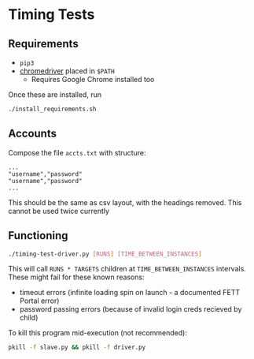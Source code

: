 # Timing Tests

## Requirements

- `pip3`
- [chromedriver](https://sites.google.com/a/chromium.org/chromedriver/home) placed in `$PATH`
    - Requires Google Chrome installed too

Once these are installed, run

```bash
./install_requirements.sh
```
    
## Accounts

Compose the file `accts.txt` with structure: 

```
...
"username","password"
"username","password"
...
```

This should be the same as csv layout, with the headings removed. This cannot be used twice currently

## Functioning

```bash
./timing-test-driver.py [RUNS] [TIME_BETWEEN_INSTANCES]
```

This will call `RUNS * TARGETS` children at `TIME_BETWEEN_INSTANCES` intervals. These might fail for these known reasons:

- timeout errors (infinite loading spin on launch - a documented FETT Portal error)
- password passing errors (because of invalid login creds recieved by child)

To kill this program mid-execution (not recommended):

```bash
pkill -f slave.py && pkill -f driver.py
```
